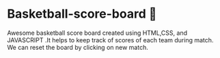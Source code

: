 # Basketball-score-board 🏀
Awesome basketball score board  created using HTML,CSS, and JAVASCRIPT  .It helps to keep track  of scores of each team during match.
We can reset the board by clicking on new match.
